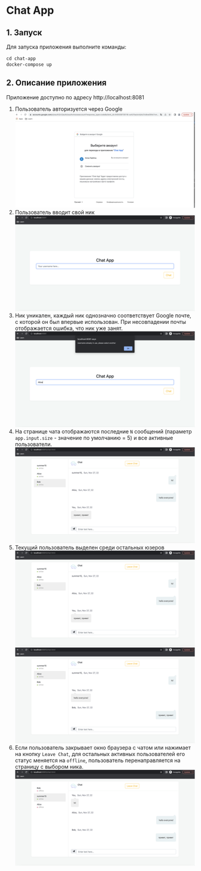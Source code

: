 # Chat App

## 1. Запуск 
Для запуска приложения выполните команды:
```
cd chat-app
docker-compose up
```

## 2. Описание приложения

Приложение доступно по адресу http://localhost:8081

1. Пользователь авторизуется через Google
 ![google](images/google.png)
2. Пользователь вводит свой ник
 ![index.html](images/index.png)
3. Ник уникален, каждый ник однозначно соответствует Google почте, с которой он был впервые использован. При несовпадении почты отображается ошибка, что ник уже занят.
 ![error](images/error.png)
4. На странице чата отображаются последние ```N``` сообщений (параметр ```app.input.size``` - значение по умолчанию = 5) и все активные пользователи. 
 ![chat](images/chat.png)
5. Текущий пользователь выделен среди остальных юзеров
 ![user1](images/chat.png)
 ![user2](images/user2.png)
6. Если пользователь закрывает окно браузера с чатом или нажимает на кнопку ```Leave Chat```, для остальных активных пользователей его статус меняется на ```offline```, пользователь перенаправляется на страницу с выбором ника.
 ![offline](images/offline.png)
